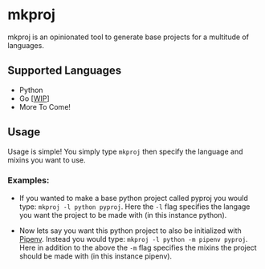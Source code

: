 # mkproj

mkproj is an opinionated tool to generate base projects for a multitude of languages.

## Supported Languages

* Python
* Go [[WIP](https://github.com/iboyperson/mkproj/tree/go-lang)]
* More To Come!

## Usage

Usage is simple! You simply type `mkproj` then specify the language and mixins you want to use.

### Examples:

* If you wanted to make a base python project called pyproj you would type: `mkproj -l python pyproj`. Here the `-l` flag specifies
the langage you want the project to be made with (in this instance python).


* Now lets say you want this python project to also be initialized with [Pipenv](https://github.com/pypa/pipenv). Instead you would type:
`mkproj -l python -m pipenv pyproj`. Here in addition to the above the `-m` flag specifies the mixins the project should be made with (in this instance
pipenv).
